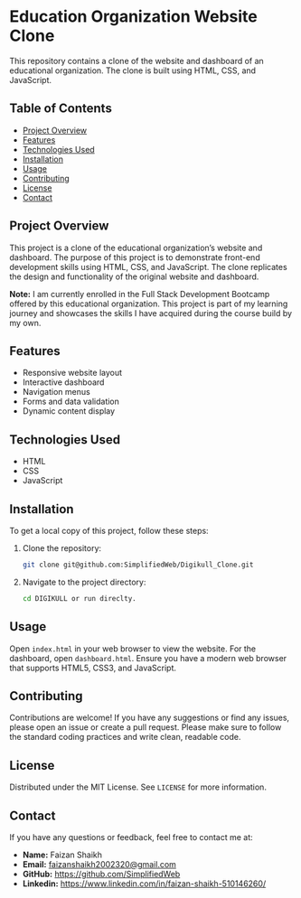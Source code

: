 # Education Organization Website Clone

This repository contains a clone of the website and dashboard of an educational organization. The clone is built using HTML, CSS, and JavaScript.

## Table of Contents

- [Project Overview](#project-overview)
- [Features](#features)
- [Technologies Used](#technologies-used)
- [Installation](#installation)
- [Usage](#usage)
- [Contributing](#contributing)
- [License](#license)
- [Contact](#contact)

## Project Overview

This project is a clone of the educational organization’s website and dashboard. The purpose of this project is to demonstrate front-end development skills using HTML, CSS, and JavaScript. The clone replicates the design and functionality of the original website and dashboard.

**Note:** I am currently enrolled in the Full Stack Development Bootcamp offered by this educational organization. This project is part of my learning journey and showcases the skills I have acquired during the course build by my own.

## Features

- Responsive website layout
- Interactive dashboard
- Navigation menus
- Forms and data validation
- Dynamic content display

## Technologies Used

- HTML
- CSS
- JavaScript

## Installation

To get a local copy of this project, follow these steps:

1. Clone the repository:
    ```sh
    git clone git@github.com:SimplifiedWeb/Digikull_Clone.git
    ```
2. Navigate to the project directory:
    ```sh
    cd DIGIKULL or run direclty.
    ```

## Usage

Open `index.html` in your web browser to view the website. For the dashboard, open `dashboard.html`. Ensure you have a modern web browser that supports HTML5, CSS3, and JavaScript.

## Contributing

Contributions are welcome! If you have any suggestions or find any issues, please open an issue or create a pull request. Please make sure to follow the standard coding practices and write clean, readable code.

## License

Distributed under the MIT License. See `LICENSE` for more information.

## Contact

If you have any questions or feedback, feel free to contact me at:
- **Name:** Faizan Shaikh
- **Email:** faizanshaikh2002320@gmail.com
- **GitHub:** https://github.com/SimplifiedWeb
- **Linkedin:** https://www.linkedin.com/in/faizan-shaikh-510146260/

